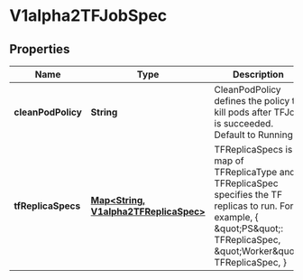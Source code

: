 
# V1alpha2TFJobSpec

## Properties
Name | Type | Description | Notes
------------ | ------------- | ------------- | -------------
**cleanPodPolicy** | **String** | CleanPodPolicy defines the policy to kill pods after TFJob is succeeded. Default to Running. |  [optional]
**tfReplicaSpecs** | [**Map&lt;String, V1alpha2TFReplicaSpec&gt;**](V1alpha2TFReplicaSpec.md) | TFReplicaSpecs is map of TFReplicaType and TFReplicaSpec specifies the TF replicas to run. For example,   {     \&quot;PS\&quot;: TFReplicaSpec,     \&quot;Worker\&quot;: TFReplicaSpec,   } | 



